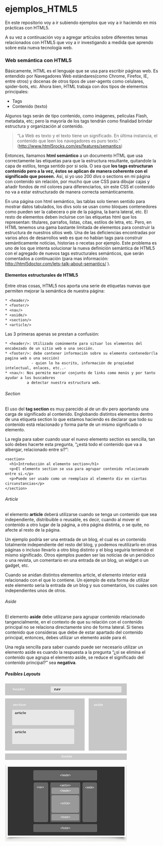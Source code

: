 ejemplos_HTML5
==============

En este repositorio voy a ir subiendo ejemplos que voy a ir haciendo en mis prácticas con HTML5.

A su vez a continuación voy a agregar artículos sobre diferentes temas relacionados con HTML5 que voy a ir investigando a medida que aprendo sobre esta nueva tecnología web.

<h3>Web semántica con HTML5</h3>

Básicamente, HTML es el lenguaje que se usa para escribir páginas web. Es entendido por Navegadores Web estándares(como Chrome, Firefox, IE, entre otros) y docenas de otros tipos de user-agents como celulares, spider-bots, etc.
Ahora bien, HTML trabaja con dos tipos de elementos principales:

*  Tags
*	Contenido (texto)

Algunos tags serán de tipo contenido, como imágenes, películas Flash, metadata, etc; pero la mayoría de los tags tendrán como finalidad brindar estructura y organización al contenido.

> “La Web es texto y el texto tiene un significado. 
> En última instancia, el contenido que leen los navegadores es puro texto.”
> (http://www.html5rocks.com/es/features/semantics)

Entonces, llamamos <b>html semántico</b> a un documento HTML que usa correctamente las etiquetas para que la estructura resultante, quitandole la capa de estilos, tenga sentido por si sola. O sea que <b>los tags estructuran contenido pero a la vez, éstos se aplican de manera coherente con el significado que poseen.</b> Así, si yo uso 200 divs o sections en mi página con contenido sin relación, por mucho que use CSS para dibujar cajas y añadir fondos de mil colores para diferenciarlos, sin este CSS el contenido no va a estar estructurado de manera correcta semánticamente. 

En una página con html semántico, las tablas solo tienen sentido para mostrar datos tabulados, los divs solo se usan como bloques contenedores como pueden ser la cabecera o pie de la página, la barra lateral, etc. El resto de elementos deben incluirse con las etiquetas html que los representan: titulares, parrafos, listas, citas, estilos de letra, etc. 
Pero, en HTML tenemos una gama bastante limitada de elementos para construir la estructura de nuestros sitios web. Una de las deficiencias encontradas por varios años de desarrollos web es que no habían tags para construir semánticamente noticias, historias o recetas por ejemplo. Este problema es uno de los que intenta solucionar la nueva definición semántica de HTML5 con el agregado de nuevos tags estructurales semánticos, que serán comentados a continuación (para mas información: http://html5doctor.com/lets-talk-about-semantics/ ).

<h4>Elementos estructurales de HTML5</h4>

Entre otras cosas, HTML5 nos aporta una serie de etiquetas nuevas que permiten mejorar la semántica de nuestra página:

    * <header/>
    * <footer/>
    * <nav/>
    * <aside/>
    * <section/>
    * <article/>

Las 3 primeras apenas se prestan a confusión:

    * <header/>: Utilizado comúnmente para situar los elementos del encabezado de un sitio web o una sección.
    * <footer/>: debe contener información sobre su elemento contenedor(la pagina web o una sección) 
                - quien lo ha escrito, información de propiedad intelectual, enlaces, etc..-
    * <nav/>: Nos permite marcar conjunto de links como menús y por tanto ayudar a los buscadores 
              a detectar nuestra estructura web.

<h6>Section</h6>
El uso del <b> tag section </b> es muy parecido al de un div pero aportando una carga de significado al contenido. Englobando distintos elementos dentro de una etiqueta section lo que estamos haciendo es declarar que todo su contenido está relacionado y forma parte de un mismo significado o elemento.

La regla para saber cuando usar el nuevo elemento section  es sencilla, tan solo debes hacerte esta pregunta, “¿está todo el contenido que va a albergar, relacionado entre sí?”:

    <section>
      <h1>Introducción al elemento section</h1>
      <p>El elemento section se usa para agrupar contenido relacionado entre si.</p>
      <p>Puede ser usado como un reemplazo al elemento div en ciertas circunstancias</p>
    </section>

<h6>Article</h6>

el elemento <b>article</b> deberá utilizarse cuando se tenga un contenido que sea independiente, distribuible o reusable, es decir, cuando al mover el contenido a otro lugar de la página, a otra página distinta, o se quite, no afecte al resto de la página. 

Un ejemplo podría ser una entrada de un blog, el cual es un contenido totalmente independiente del resto del blog, y podemos reutilizarlo en otras páginas o incluso llevarlo a otro blog distinto y el blog seguiría teniendo el mismo significado. 
Otros ejemplos pueden ser las noticias de un periódico o una revista, un comentario en una entrada de un blog, un widget o un gadget, etc. 

Cuando se anidan distintos elementos article, el elemento interior está relacionado con el que lo contiene. Un ejemplo de esta forma de utilizar este elemento seria la entrada de un blog y sus comentarios, los cuales son independientes unos de otros.

<h6>Aside</h6>

El elemento <b>aside</b> debe utilizarse para agrupar contenido relacionado tangencialmente, en el contexto de que su relación con el contenido principal no se relaciona directamente sino de forma lateral. Si tienes contenido que consideras que debe de estar apartado del contenido principal, entonces, debes utilizar un elemento aside para él.

Una regla sencilla para saber cuando puede ser necesario utilizar un elemento aside es cuando la respuesta a la pregunta “¿si se elimina el contenido que agrupa el elemento aside, se reduce el significado del contenido principal?” sea <b>negativa</b>.

<h5>Posibles Layouts</h5>

![Alt text](/img/layout1.png)

![Alt text](/img/layout2.png)
